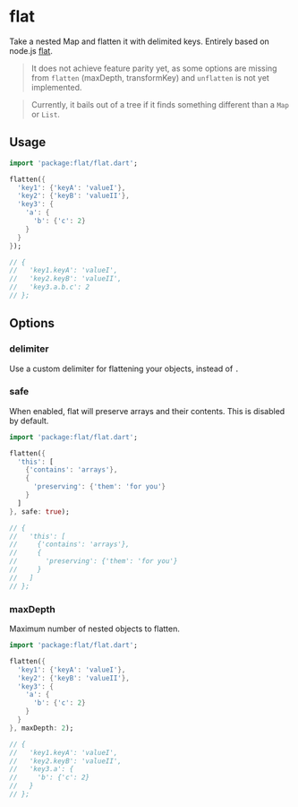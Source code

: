 # flat

Take a nested Map and flatten it with delimited keys. Entirely based on node.js [flat](https://www.npmjs.com/package/flat).

> It does not achieve feature parity yet, as some options are missing from `flatten` (maxDepth, transformKey) and `unflatten` is not yet implemented.

> Currently, it bails out of a tree if it finds something different than a `Map` or `List`.

## Usage

```dart
import 'package:flat/flat.dart';

flatten({
  'key1': {'keyA': 'valueI'},
  'key2': {'keyB': 'valueII'},
  'key3': {
    'a': {
      'b': {'c': 2}
    }
  }
});

// {
//   'key1.keyA': 'valueI',
//   'key2.keyB': 'valueII',
//   'key3.a.b.c': 2
// };
```

## Options

### delimiter

Use a custom delimiter for flattening your objects, instead of `.`

### safe

When enabled, flat will preserve arrays and their contents. This is disabled by default.

```dart
import 'package:flat/flat.dart';

flatten({
  'this': [
    {'contains': 'arrays'},
    {
      'preserving': {'them': 'for you'}
    }
  ]
}, safe: true);

// {
//   'this': [
//     {'contains': 'arrays'},
//     {
//       'preserving': {'them': 'for you'}
//     }
//   ]
// };
```

### maxDepth

Maximum number of nested objects to flatten.

```dart
import 'package:flat/flat.dart';

flatten({
  'key1': {'keyA': 'valueI'},
  'key2': {'keyB': 'valueII'},
  'key3': {
    'a': {
      'b': {'c': 2}
    }
  }
}, maxDepth: 2);

// {
//   'key1.keyA': 'valueI',
//   'key2.keyB': 'valueII',
//   'key3.a': {
//     'b': {'c': 2}
//   }
// };
```
